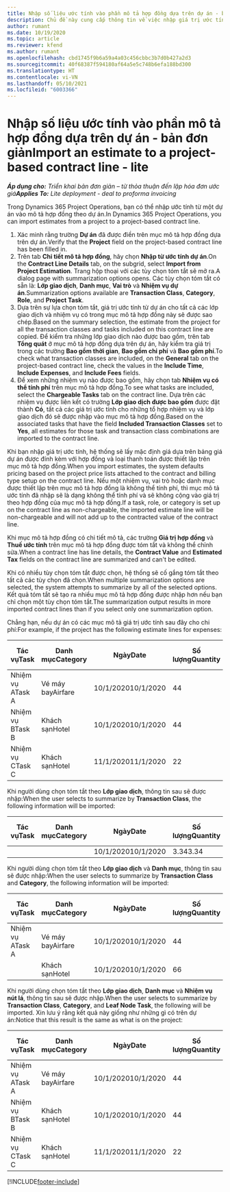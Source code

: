 ```yaml
---
title: Nhập số liệu ước tính vào phần mô tả hợp đồng dựa trên dự án - bản đơn giản
description: Chủ đề này cung cấp thông tin về việc nhập giá trị ước tính tài chính từ dự án vào mục mô tả hợp đồng.
author: rumant
ms.date: 10/19/2020
ms.topic: article
ms.reviewer: kfend
ms.author: rumant
ms.openlocfilehash: cbd1745f9b6a59a4a03c456cbbc3b7d0b427a2d3
ms.sourcegitcommit: 40f68387f594180af64a5e5c748b6efa188bd300
ms.translationtype: HT
ms.contentlocale: vi-VN
ms.lasthandoff: 05/10/2021
ms.locfileid: "6003366"
---
```

# <a name="import-an-estimate-to-a-project-based-contract-line---lite"></a><span data-ttu-id="5afbf-103">Nhập số liệu ước tính vào phần mô tả hợp đồng dựa trên dự án - bản đơn giản</span><span class="sxs-lookup"><span data-stu-id="5afbf-103">Import an estimate to a project-based contract line - lite</span></span>

<span data-ttu-id="5afbf-104">_**Áp dụng cho:** Triển khai bản đơn giản – từ thỏa thuận đến lập hóa đơn ước giá_</span><span class="sxs-lookup"><span data-stu-id="5afbf-104">_**Applies To:** Lite deployment - deal to proforma invoicing_</span></span>

<span data-ttu-id="5afbf-105">Trong Dynamics 365 Project Operations, bạn có thể nhập ước tính từ một dự án vào mô tả hợp đồng theo dự án.</span><span class="sxs-lookup"><span data-stu-id="5afbf-105">In Dynamics 365 Project Operations, you can import estimates from a project to a project-based contract line.</span></span>

1. <span data-ttu-id="5afbf-106">Xác minh rằng trường **Dự án** đã được điền trên mục mô tả hợp đồng dựa trên dự án.</span><span class="sxs-lookup"><span data-stu-id="5afbf-106">Verify that the **Project** field on the project-based contract line has been filled in.</span></span>
2. <span data-ttu-id="5afbf-107">Trên tab **Chi tiết mô tả hợp đồng**, hãy chọn **Nhập từ ước tính dự án**.</span><span class="sxs-lookup"><span data-stu-id="5afbf-107">On the **Contract Line Details** tab, on the subgrid, select **Import from Project Estimation**.</span></span> <span data-ttu-id="5afbf-108">Trang hộp thoại với các tùy chọn tóm tắt sẽ mở ra.</span><span class="sxs-lookup"><span data-stu-id="5afbf-108">A dialog page with summarization options opens.</span></span> <span data-ttu-id="5afbf-109">Các tùy chọn tóm tắt có sẵn là: **Lớp giao dịch**, **Danh mục**, **Vai trò** và **Nhiệm vụ dự án**.</span><span class="sxs-lookup"><span data-stu-id="5afbf-109">Summarization options available are **Transaction Class**, **Category**, **Role**, and **Project Task**.</span></span>
3. <span data-ttu-id="5afbf-110">Dựa trên sự lựa chọn tóm tắt, giá trị ước tính từ dự án cho tất cả các lớp giao dịch và nhiệm vụ có trong mục mô tả hợp đồng này sẽ được sao chép.</span><span class="sxs-lookup"><span data-stu-id="5afbf-110">Based on the summary selection, the estimate from the project for all the transaction classes and tasks included on this contract line are copied.</span></span> <span data-ttu-id="5afbf-111">Để kiểm tra những lớp giao dịch nào được bao gồm, trên tab **Tổng quát** ở mục mô tả hợp đồng dựa trên dự án, hãy kiểm tra giá trị trong các trường **Bao gồm thời gian**, **Bao gồm chi phí** và **Bao gồm phí**.</span><span class="sxs-lookup"><span data-stu-id="5afbf-111">To check what transaction classes are included, on the **General** tab on the project-based contract line, check the values in the **Include Time**, **Include Expenses**, and **Include Fees** fields.</span></span> 
4. <span data-ttu-id="5afbf-112">Để xem những nhiệm vụ nào được bao gồm, hãy chọn tab **Nhiệm vụ có thể tính phí** trên mục mô tả hợp đồng.</span><span class="sxs-lookup"><span data-stu-id="5afbf-112">To see what tasks are included, select the **Chargeable Tasks** tab on the contract line.</span></span> <span data-ttu-id="5afbf-113">Dựa trên các nhiệm vụ được liên kết có trường **Lớp giao dịch được bao gồm** được đặt thành **Có**, tất cả các giá trị ước tính cho những tổ hợp nhiệm vụ và lớp giao dịch đó sẽ được nhập vào mục mô tả hợp đồng.</span><span class="sxs-lookup"><span data-stu-id="5afbf-113">Based on the associated tasks that have the field **Included Transaction Classes** set to **Yes**, all estimates for those task and transaction class combinations are imported to the contract line.</span></span>

<span data-ttu-id="5afbf-114">Khi bạn nhập giá trị ước tính, hệ thống sẽ lấy mặc định giá dựa trên bảng giá dự án được đính kèm với hợp đồng và loại thanh toán được thiết lập trên mục mô tả hợp đồng.</span><span class="sxs-lookup"><span data-stu-id="5afbf-114">When you import estimates, the system defaults pricing based on the project price lists attached to the contract and billing type setup on the contract line.</span></span> <span data-ttu-id="5afbf-115">Nếu một nhiệm vụ, vai trò hoặc danh mục được thiết lập trên mục mô tả hợp đồng là không thể tính phí, thì mục mô tả ước tính đã nhập sẽ là dạng không thể tính phí và sẽ không cộng vào giá trị theo hợp đồng của mục mô tả hợp đồng.</span><span class="sxs-lookup"><span data-stu-id="5afbf-115">If a task, role, or category is set up on the contract line as non-chargeable, the imported estimate line will be non-chargeable and will not add up to the contracted value of the contract line.</span></span>

<span data-ttu-id="5afbf-116">Khi mục mô tả hợp đồng có chi tiết mô tả, các trường **Giá trị hợp đồng** và **Thuế ước tính** trên mục mô tả hợp đồng được tóm tắt và không thể chỉnh sửa.</span><span class="sxs-lookup"><span data-stu-id="5afbf-116">When a contract line has line details, the **Contract Value** and **Estimated Tax** fields on the contract line are summarized and can't be edited.</span></span>

<span data-ttu-id="5afbf-117">Khi có nhiều tùy chọn tóm tắt được chọn, hệ thống sẽ cố gắng tóm tắt theo tất cả các tùy chọn đã chọn.</span><span class="sxs-lookup"><span data-stu-id="5afbf-117">When multiple summarization options are selected, the system attempts to summarize by all of the selected options.</span></span> <span data-ttu-id="5afbf-118">Kết quả tóm tắt sẽ tạo ra nhiều mục mô tả hợp đồng được nhập hơn nếu bạn chỉ chọn một tùy chọn tóm tắt.</span><span class="sxs-lookup"><span data-stu-id="5afbf-118">The summarization output results in more imported contract lines than if you select only one summarization option.</span></span>

<span data-ttu-id="5afbf-119">Chẳng hạn, nếu dự án có các mục mô tả giá trị ước tính sau đây cho chi phí:</span><span class="sxs-lookup"><span data-stu-id="5afbf-119">For example, if the project has the following estimate lines for expenses:</span></span>

| <span data-ttu-id="5afbf-120">Tác vụ</span><span class="sxs-lookup"><span data-stu-id="5afbf-120">Task</span></span> | <span data-ttu-id="5afbf-121">Danh mục</span><span class="sxs-lookup"><span data-stu-id="5afbf-121">Category</span></span> | <span data-ttu-id="5afbf-122">Ngày</span><span class="sxs-lookup"><span data-stu-id="5afbf-122">Date</span></span> | <span data-ttu-id="5afbf-123">Số lượng</span><span class="sxs-lookup"><span data-stu-id="5afbf-123">Quantity</span></span> | <span data-ttu-id="5afbf-124">Đơn giá</span><span class="sxs-lookup"><span data-stu-id="5afbf-124">Unit price</span></span> | <span data-ttu-id="5afbf-125">Số lượng</span><span class="sxs-lookup"><span data-stu-id="5afbf-125">Amount</span></span> |
| --- | --- | --- | --- | --- | --- |
| <span data-ttu-id="5afbf-126">Nhiệm vụ A</span><span class="sxs-lookup"><span data-stu-id="5afbf-126">Task A</span></span> | <span data-ttu-id="5afbf-127">Vé máy bay</span><span class="sxs-lookup"><span data-stu-id="5afbf-127">Airfare</span></span> | <span data-ttu-id="5afbf-128">10/1/2020</span><span class="sxs-lookup"><span data-stu-id="5afbf-128">10/1/2020</span></span> | <span data-ttu-id="5afbf-129">4</span><span class="sxs-lookup"><span data-stu-id="5afbf-129">4</span></span> | <span data-ttu-id="5afbf-130">400</span><span class="sxs-lookup"><span data-stu-id="5afbf-130">400</span></span> | <span data-ttu-id="5afbf-131">1600</span><span class="sxs-lookup"><span data-stu-id="5afbf-131">1600</span></span> |
| <span data-ttu-id="5afbf-132">Nhiệm vụ B</span><span class="sxs-lookup"><span data-stu-id="5afbf-132">Task B</span></span> | <span data-ttu-id="5afbf-133">Khách sạn</span><span class="sxs-lookup"><span data-stu-id="5afbf-133">Hotel</span></span> | <span data-ttu-id="5afbf-134">10/1/2020</span><span class="sxs-lookup"><span data-stu-id="5afbf-134">10/1/2020</span></span> | <span data-ttu-id="5afbf-135">4</span><span class="sxs-lookup"><span data-stu-id="5afbf-135">4</span></span> | <span data-ttu-id="5afbf-136">200</span><span class="sxs-lookup"><span data-stu-id="5afbf-136">200</span></span> | <span data-ttu-id="5afbf-137">800</span><span class="sxs-lookup"><span data-stu-id="5afbf-137">800</span></span> |
| <span data-ttu-id="5afbf-138">Nhiệm vụ C</span><span class="sxs-lookup"><span data-stu-id="5afbf-138">Task C</span></span> | <span data-ttu-id="5afbf-139">Khách sạn</span><span class="sxs-lookup"><span data-stu-id="5afbf-139">Hotel</span></span> | <span data-ttu-id="5afbf-140">11/1/2020</span><span class="sxs-lookup"><span data-stu-id="5afbf-140">11/1/2020</span></span> | <span data-ttu-id="5afbf-141">2</span><span class="sxs-lookup"><span data-stu-id="5afbf-141">2</span></span> | <span data-ttu-id="5afbf-142">200</span><span class="sxs-lookup"><span data-stu-id="5afbf-142">200</span></span> | <span data-ttu-id="5afbf-143">400</span><span class="sxs-lookup"><span data-stu-id="5afbf-143">400</span></span> |

<span data-ttu-id="5afbf-144">Khi người dùng chọn tóm tắt theo **Lớp giao dịch**, thông tin sau sẽ được nhập:</span><span class="sxs-lookup"><span data-stu-id="5afbf-144">When the user selects to summarize by **Transaction Class**, the following information will be imported:</span></span>

| <span data-ttu-id="5afbf-145">Tác vụ</span><span class="sxs-lookup"><span data-stu-id="5afbf-145">Task</span></span> | <span data-ttu-id="5afbf-146">Danh mục</span><span class="sxs-lookup"><span data-stu-id="5afbf-146">Category</span></span> | <span data-ttu-id="5afbf-147">Ngày</span><span class="sxs-lookup"><span data-stu-id="5afbf-147">Date</span></span> | <span data-ttu-id="5afbf-148">Số lượng</span><span class="sxs-lookup"><span data-stu-id="5afbf-148">Quantity</span></span> | <span data-ttu-id="5afbf-149">Đơn giá</span><span class="sxs-lookup"><span data-stu-id="5afbf-149">Unit price</span></span> | <span data-ttu-id="5afbf-150">Số lượng</span><span class="sxs-lookup"><span data-stu-id="5afbf-150">Amount</span></span> |
| --- | --- | --- | --- | --- | --- |
| &nbsp; | &nbsp; | <span data-ttu-id="5afbf-151">10/1/2020</span><span class="sxs-lookup"><span data-stu-id="5afbf-151">10/1/2020</span></span> | <span data-ttu-id="5afbf-152">3.34</span><span class="sxs-lookup"><span data-stu-id="5afbf-152">3.34</span></span> | <span data-ttu-id="5afbf-153">840</span><span class="sxs-lookup"><span data-stu-id="5afbf-153">840</span></span> | <span data-ttu-id="5afbf-154">2800</span><span class="sxs-lookup"><span data-stu-id="5afbf-154">2800</span></span> |

<span data-ttu-id="5afbf-155">Khi người dùng chọn tóm tắt theo **Lớp giao dịch** và **Danh mục**, thông tin sau sẽ được nhập:</span><span class="sxs-lookup"><span data-stu-id="5afbf-155">When the user selects to summarize by **Transaction Class** and **Category**, the following information will be imported:</span></span>

| <span data-ttu-id="5afbf-156">Tác vụ</span><span class="sxs-lookup"><span data-stu-id="5afbf-156">Task</span></span> | <span data-ttu-id="5afbf-157">Danh mục</span><span class="sxs-lookup"><span data-stu-id="5afbf-157">Category</span></span> | <span data-ttu-id="5afbf-158">Ngày</span><span class="sxs-lookup"><span data-stu-id="5afbf-158">Date</span></span> | <span data-ttu-id="5afbf-159">Số lượng</span><span class="sxs-lookup"><span data-stu-id="5afbf-159">Quantity</span></span> | <span data-ttu-id="5afbf-160">Đơn giá</span><span class="sxs-lookup"><span data-stu-id="5afbf-160">Unit price</span></span> | <span data-ttu-id="5afbf-161">Số lượng</span><span class="sxs-lookup"><span data-stu-id="5afbf-161">Amount</span></span> |
| --- | --- | --- | --- | --- | --- |
| <span data-ttu-id="5afbf-162">Nhiệm vụ A</span><span class="sxs-lookup"><span data-stu-id="5afbf-162">Task A</span></span> | <span data-ttu-id="5afbf-163">Vé máy bay</span><span class="sxs-lookup"><span data-stu-id="5afbf-163">Airfare</span></span> | <span data-ttu-id="5afbf-164">10/1/2020</span><span class="sxs-lookup"><span data-stu-id="5afbf-164">10/1/2020</span></span> | <span data-ttu-id="5afbf-165">4</span><span class="sxs-lookup"><span data-stu-id="5afbf-165">4</span></span> | <span data-ttu-id="5afbf-166">400</span><span class="sxs-lookup"><span data-stu-id="5afbf-166">400</span></span> | <span data-ttu-id="5afbf-167">1600</span><span class="sxs-lookup"><span data-stu-id="5afbf-167">1600</span></span> |
| &nbsp;| <span data-ttu-id="5afbf-168">Khách sạn</span><span class="sxs-lookup"><span data-stu-id="5afbf-168">Hotel</span></span> | <span data-ttu-id="5afbf-169">10/1/2020</span><span class="sxs-lookup"><span data-stu-id="5afbf-169">10/1/2020</span></span> | <span data-ttu-id="5afbf-170">6</span><span class="sxs-lookup"><span data-stu-id="5afbf-170">6</span></span> | <span data-ttu-id="5afbf-171">200</span><span class="sxs-lookup"><span data-stu-id="5afbf-171">200</span></span> | <span data-ttu-id="5afbf-172">1200</span><span class="sxs-lookup"><span data-stu-id="5afbf-172">1200</span></span> |

<span data-ttu-id="5afbf-173">Khi người dùng chọn tóm tắt theo **Lớp giao dịch**, **Danh mục** và **Nhiệm vụ nút lá**, thông tin sau sẽ được nhập.</span><span class="sxs-lookup"><span data-stu-id="5afbf-173">When the user selects to summarize by **Transaction Class**, **Category**, and **Leaf Node Task**, the following will be imported.</span></span> <span data-ttu-id="5afbf-174">Xin lưu ý rằng kết quả này giống như những gì có trên dự án:</span><span class="sxs-lookup"><span data-stu-id="5afbf-174">Notice that this result is the same as what is on the project:</span></span>

| <span data-ttu-id="5afbf-175">Tác vụ</span><span class="sxs-lookup"><span data-stu-id="5afbf-175">Task</span></span> | <span data-ttu-id="5afbf-176">Danh mục</span><span class="sxs-lookup"><span data-stu-id="5afbf-176">Category</span></span> | <span data-ttu-id="5afbf-177">Ngày</span><span class="sxs-lookup"><span data-stu-id="5afbf-177">Date</span></span> | <span data-ttu-id="5afbf-178">Số lượng</span><span class="sxs-lookup"><span data-stu-id="5afbf-178">Quantity</span></span> | <span data-ttu-id="5afbf-179">Đơn giá</span><span class="sxs-lookup"><span data-stu-id="5afbf-179">Unit price</span></span> | <span data-ttu-id="5afbf-180">Số lượng</span><span class="sxs-lookup"><span data-stu-id="5afbf-180">Amount</span></span> |
| --- | --- | --- | --- | --- | --- |
| <span data-ttu-id="5afbf-181">Nhiệm vụ A</span><span class="sxs-lookup"><span data-stu-id="5afbf-181">Task A</span></span> | <span data-ttu-id="5afbf-182">Vé máy bay</span><span class="sxs-lookup"><span data-stu-id="5afbf-182">Airfare</span></span> | <span data-ttu-id="5afbf-183">10/1/2020</span><span class="sxs-lookup"><span data-stu-id="5afbf-183">10/1/2020</span></span> | <span data-ttu-id="5afbf-184">4</span><span class="sxs-lookup"><span data-stu-id="5afbf-184">4</span></span> | <span data-ttu-id="5afbf-185">400</span><span class="sxs-lookup"><span data-stu-id="5afbf-185">400</span></span> | <span data-ttu-id="5afbf-186">1600</span><span class="sxs-lookup"><span data-stu-id="5afbf-186">1600</span></span> |
| <span data-ttu-id="5afbf-187">Nhiệm vụ B</span><span class="sxs-lookup"><span data-stu-id="5afbf-187">Task B</span></span> | <span data-ttu-id="5afbf-188">Khách sạn</span><span class="sxs-lookup"><span data-stu-id="5afbf-188">Hotel</span></span> | <span data-ttu-id="5afbf-189">10/1/2020</span><span class="sxs-lookup"><span data-stu-id="5afbf-189">10/1/2020</span></span> | <span data-ttu-id="5afbf-190">4</span><span class="sxs-lookup"><span data-stu-id="5afbf-190">4</span></span> | <span data-ttu-id="5afbf-191">200</span><span class="sxs-lookup"><span data-stu-id="5afbf-191">200</span></span> | <span data-ttu-id="5afbf-192">800</span><span class="sxs-lookup"><span data-stu-id="5afbf-192">800</span></span> |
| <span data-ttu-id="5afbf-193">Nhiệm vụ C</span><span class="sxs-lookup"><span data-stu-id="5afbf-193">Task C</span></span> | <span data-ttu-id="5afbf-194">Khách sạn</span><span class="sxs-lookup"><span data-stu-id="5afbf-194">Hotel</span></span> | <span data-ttu-id="5afbf-195">11/1/2020</span><span class="sxs-lookup"><span data-stu-id="5afbf-195">11/1/2020</span></span> | <span data-ttu-id="5afbf-196">2</span><span class="sxs-lookup"><span data-stu-id="5afbf-196">2</span></span> | <span data-ttu-id="5afbf-197">200</span><span class="sxs-lookup"><span data-stu-id="5afbf-197">200</span></span> | <span data-ttu-id="5afbf-198">400</span><span class="sxs-lookup"><span data-stu-id="5afbf-198">400</span></span> |


[!INCLUDE[footer-include](../../includes/footer-banner.md)]